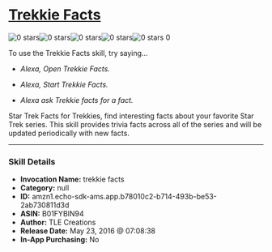 # [Trekkie Facts](http://alexa.amazon.com/#skills/amzn1.echo-sdk-ams.app.b78010c2-b714-493b-be53-2ab730811d3d)
![0 stars](../../images/ic_star_border_black_18dp_1x.png)![0 stars](../../images/ic_star_border_black_18dp_1x.png)![0 stars](../../images/ic_star_border_black_18dp_1x.png)![0 stars](../../images/ic_star_border_black_18dp_1x.png)![0 stars](../../images/ic_star_border_black_18dp_1x.png) 0

To use the Trekkie Facts skill, try saying...

* *Alexa, Open Trekkie Facts.*

* *Alexa, Start Trekkie Facts.*

* *Alexa ask Trekkie facts for a fact.*

Star Trek Facts for Trekkies, find interesting facts about your favorite Star Trek series.  This skill provides trivia facts across all of the series and will be updated periodically with new facts.

***

### Skill Details

* **Invocation Name:** trekkie facts
* **Category:** null
* **ID:** amzn1.echo-sdk-ams.app.b78010c2-b714-493b-be53-2ab730811d3d
* **ASIN:** B01FYBIN94
* **Author:** TLE Creations
* **Release Date:** May 23, 2016 @ 07:08:38
* **In-App Purchasing:** No
